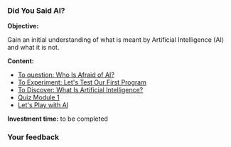 ### Did You Said AI?

**Objective:**

Gain an initial understanding of what is meant by Artificial Intelligence (AI) and what it is not.

**Content:**

*   [To question: Who Is Afraid of AI?](https://lms.fun-mooc.fr/courses/course-v1:inria+41029+session01/jump_to_id/fb74be0b63a2427fbfa76d2e822a0a76)
*   [To Experiment: Let's Test Our First Program](https://lms.fun-mooc.fr/courses/course-v1:inria+41029+session01/jump_to_id/160205285b294868aab481c75b99bb9a)
*   [To Discover: What Is Artificial Intelligence?](https://lms.fun-mooc.fr/courses/course-v1:inria+41029+session01/jump_to_id/69fac44005c24acd92bd044084f38c95)
*   [Quiz Module 1](https://lms.fun-mooc.fr/courses/course-v1:inria+41029+session01/jump_to_id/72b9a357e8b64a118ddcf2e644d449f0)
*   [Let's Play with AI](https://lms.fun-mooc.fr/courses/course-v1:inria+41029+session01/jump_to_id/a05d0c27e73544c5abb76c083f42da52)

**Investment time:** to be completed

### Your feedback